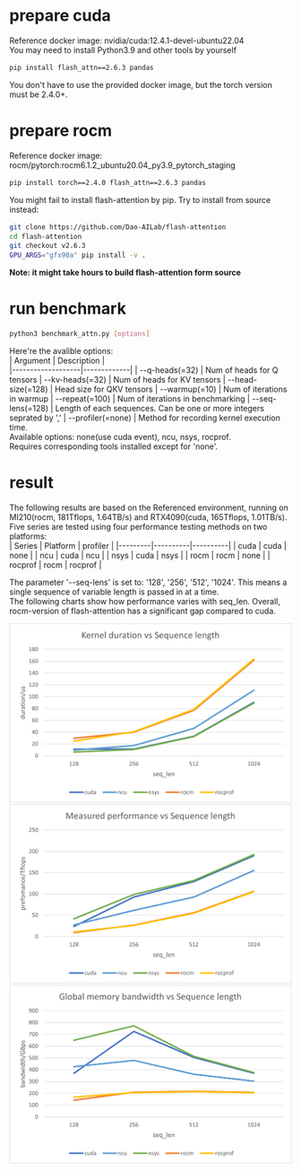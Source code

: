 # prepare cuda

Reference docker image: nvidia/cuda:12.4.1-devel-ubuntu22.04  
You may need to install Python3.9 and other tools by yourself  
```bash
pip install flash_attn==2.6.3 pandas
```
You don't have to use the provided docker image, but the torch version must be 2.4.0+.  

# prepare rocm

Reference docker image: rocm/pytorch:rocm6.1.2_ubuntu20.04_py3.9_pytorch_staging  
```bash
pip install torch==2.4.0 flash_attn==2.6.3 pandas
```

You might fail to install flash-attention by pip. Try to install from source instead:  
```bash
git clone https://github.com/Dao-AILab/flash-attention
cd flash-attention
git checkout v2.6.3
GPU_ARGS="gfx90a" pip install -v .
```
**Note: it might take hours to build flash-attention form source**  

# run benchmark

```bash
python3 benchmark_attn.py [options]
```

Here're the avalible options:  
| Argument          | Description |                          
|-------------------|-------------|
| --q-heads(=32)    | Num of heads for Q tensors
| --kv-heads(=32)   | Num of heads for KV tensors
| --head-size(=128) | Head size for QKV tensors
| --warmup(=10)     | Num of iterations in warmup
| --repeat(=100)    | Num of iterations in benchmarking
| --seq-lens(=128)  | Length of each sequences. Can be one or more integers seprated by ','
| --profiler(=none) | Method for recording kernel execution time.<br>Available options: none(use cuda event), ncu, nsys, rocprof.<br>Requires corresponding tools installed except for 'none'.  

# result

The following results are based on the Referenced environment, running on MI210(rocm, 181Tflops, 1.64TB/s) and RTX4090(cuda, 165Tflops, 1.01TB/s).  
Five series are tested using four performance testing methods on two platforms:  
| Series  | Platform | profiler |
|---------|----------|----------|
| cuda    | cuda     | none     |
| ncu     | cuda     | ncu      |
| nsys    | cuda     | nsys     |
| rocm    | rocm     | none     |
| rocprof | rocm     | rocprof  |

The parameter '--seq-lens' is set to: '128', '256', '512', '1024'. This means a single sequence of variable length is passed in at a time.  
The following charts show how performance varies with seq_len. Overall, rocm-version of flash-attention has a significant gap compared to cuda.  

<img src="https://github.com/infdust/benchmark_flashattn/blob/main/assets/duration.png" alt="duration" width="600"/>
<img src="https://github.com/infdust/benchmark_flashattn/blob/main/assets/performance.png" alt="performance" width="600"/>
<img src="https://github.com/infdust/benchmark_flashattn/blob/main/assets/bandwidth.png" alt="bandwidth" width="600"/>
